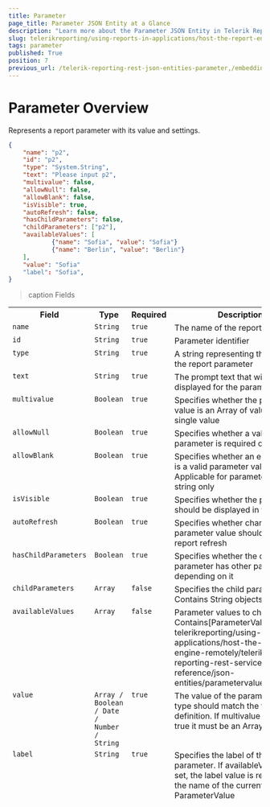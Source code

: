 ```yaml
---
title: Parameter
page_title: Parameter JSON Entity at a Glance
description: "Learn more about the Parameter JSON Entity in Telerik Reporting REST Service and the type and meaning of each field."
slug: telerikreporting/using-reports-in-applications/host-the-report-engine-remotely/telerik-reporting-rest-services/rest-api-reference/json-entities/parameter
tags: parameter
published: True
position: 7
previous_url: /telerik-reporting-rest-json-entities-parameter,/embedding-reports/host-the-report-engine-remotely/telerik-reporting-rest-services/rest-api-reference/json-entities/parameter
---
```


<style>
	table {
		display: grid;
		grid-template-columns: min-content 1fr min-content 3fr;
	}

	thead, tbody, tr {
		display: contents;
	}

	th {
		white-space: nowrap;
	}
</style>

# Parameter Overview

Represents a report parameter with its value and settings.

````JSON
{
	"name": "p2",
	"id": "p2",
	"type": "System.String",
	"text": "Please input p2",
	"multivalue": false,
	"allowNull": false,
	"allowBlank": false,
	"isVisible": true,
	"autoRefresh": false,
	"hasChildParameters": false,
	"childParameters": ["p2"],
	"availableValues": [
			{"name": "Sofia", "value": "Sofia"}
			{"name": "Berlin", "value": "Berlin"}
	],
	"value": "Sofia"
	"label": "Sofia",
}
````

>caption Fields

| Field | Type | Required | Description |
| ------ | ------ | ------ | ------ |
|`name`|`String`|`true`|The name of the report parameter|
|`id`|`String`|`true`|Parameter identifier|
|`type`|`String`|`true`|A string representing the type of the report parameter|
|`text`|`String`|`true`|The prompt text that will be displayed for the parameter|
|`multivalue`|`Boolean`|`true`|Specifies whether the parameter value is an Array of values or a single value|
|`allowNull`|`Boolean`|`true`|Specifies whether a value for the parameter is required or optional|
|`allowBlank`|`Boolean`|`true`|Specifies whether an empty string is a valid parameter value. Applicable for parameter of type string only|
|`isVisible`|`Boolean`|`true`|Specifies whether the parameter should be displayed in the viewer|
|`autoRefresh`|`Boolean`|`true`|Specifies whether changes of the parameter value should trigger a report refresh|
|`hasChildParameters`|`Boolean`|`true`|Specifies whether the current parameter has other parameters depending on it|
|`childParameters`|`Array`|`false`|Specifies the child parameters IDs. Contains String objects|
|`availableValues`|`Array`|`false`|Parameter values to choose from. Contains[ParameterValue]({%slug telerikreporting/using-reports-in-applications/host-the-report-engine-remotely/telerik-reporting-rest-services/rest-api-reference/json-entities/parametervalue%})objects|
|`value`|`Array / Boolean / Date / Number / String`|`true`|The value of the parameter. Its type should match the type in the definition. If multivalue is set to true it must be an Array|
|`label`|`String`|`true`|Specifies the label of the parameter. If availableValues are set, the label value is replaced by the name of the currently selected ParameterValue|

